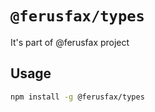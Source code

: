 # `@ferusfax/types`

It's part of @ferusfax project

## Usage

```bash
npm install -g @ferusfax/types
```
